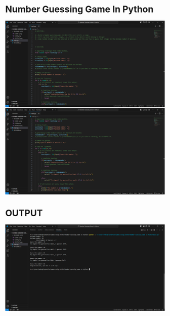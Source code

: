 # Number Guessing Game In Python

![Alt text](README-IMGS/CODE.png)
![Alt text](README-IMGS/CODE-1.png)

# OUTPUT

![Alt text](README-IMGS/OUTPUT.png)